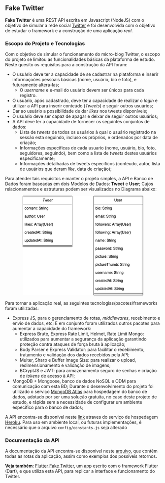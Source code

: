 ## Fake Twitter
**Fake Twitter** é uma REST API escrita em Javascript (NodeJS) com o objetivo de simular a rede social [Twitter](https://twitter.com) e foi desenvolvida com o objetivo de estudar o framework e a construção de uma aplicação _real_.

### Escopo do Projeto e Tecnologias
Com o objetivo de simular o funcionamento do micro-blog Twitter, o escopo do projeto se limitou as funcionalidades básicas da plataforma de estudo. Neste quesito os requisitos para a construção da API foram:
  - O usuário deve ter a capacidade de se cadastrar na plataforma e inserir informaçoões pessoais básicas (nome, usuário, bio e foto), e futuramente altera-las;
    - O _username_ e e-mail do usuário devem ser únicos para cada registro.
  - O usuário, após cadastrado, deve ter a capacidade de realizar o _login_ e  utilizar a API para inserir conteúdo (_Tweets_) e seguir outros usuários;
  - Dar ao usuário a possibilidade de dar _likes_ nos tweets disponíveis;
  - O usuário deve ser capaz de apagar e deixar de seguir outros usuários;
  - A API deve ter a capacidade de fornecer os seguintes conjuntos de dados:
    - Lista de _tweets_ de todos os usuários à qual o usuário registrado na sessão esta seguindo, incluso os próprios, e ordenados por data de criação;
    - Informações especificas de cada usuario (nome, usuário, bio, foto, seguidores, seguindo), bem como a lista de _tweets_ destes usuários especificamente;
    - Informações detalhadas de tweets especificos (conteudo, autor, lista de usuários que deram _like_, data de criação);
    
Para atender tais requisitos e manter o projeto simples, a API e Banco de Dados foram baseadas em dois Modelos de Dados: __Tweet__ e __User__; Cujos relacionamentos e estruturas podem ser visualizados no Diagrama abaixo:

<p align="center"><img src="https://github.com/asasouza/node-fake-twitter/blob/master/diagram.png"  /></p>


Para tornar a aplicação real, as seguintes tecnologias/pacotes/frameworks foram utilizadas:
 - Express JS, para o gerenciamento de rotas, _middlewares_, recebimento e envio de dados, etc; E em conjunto foram utilizados outros pacotes para aumentar a capacidade do framework:
   - Express Brute, Express Rate Limit, Helmet, Rate Limit Mongo: utilizados para aumentar a segurança da aplicação garantindo proteção contra ataques de força bruta à aplicação;
   - Body Parser e Express Validator: para facilitar o recebimento, tratamento e validação dos dados recebidos pela API;
   - Multer, Sharp e Buffer Image Size: para realizar o upload, redimensionamento e validação de imagens;
   - BCryptJS e JWT: para armazenamento seguro de senhas e criação de _tokens_ de acesso à API;
 - MongoDB + Mongoose, banco de dados NoSQL e ODM para comunicação com esta BD; Durante o desenvolvimento do projeto foi utilizado o serviço [MongoDB Atlas](https://www.mongodb.com/cloud/atlas) para hospedagem do banco de dados, adotado por ser uma solução gratuita, no caso deste projeto de estudo, e rápida sem a necessidade de configurar um ambiente especifico para o banco de dados;

A API encontra-se disponível neste [link](https://node-fake-twitter.herokuapp.com/) atraves do serviço de hospedagem [Heroku](https://heroku.com/). Para uso em ambiente local, ou futuras implementações, é necessário que o arquivo ```config/constants.js``` seja alterado 
### Documentação da API
A documentação da API encontra-se disponível neste [arquivo](), que contêm todas as rotas da aplicação, assim como exemplos dos possíveis retornos.

__Veja também__: [Flutter Fake Twitter](https://github.com/asasouza/flutter-fake-twitter), um app escrito com o framework Flutter (Dart), e que utiliza esta API, para replicar a interface e funcionamento do Twitter.
    
    
